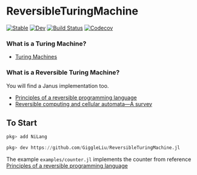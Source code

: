 # ReversibleTuringMachine

[![Stable](https://img.shields.io/badge/docs-stable-blue.svg)](https://GiggleLiu.github.io/ReversibleTuringMachine.jl/stable)
[![Dev](https://img.shields.io/badge/docs-dev-blue.svg)](https://GiggleLiu.github.io/ReversibleTuringMachine.jl/dev)
[![Build Status](https://travis-ci.com/GiggleLiu/ReversibleTuringMachine.jl.svg?branch=master)](https://travis-ci.com/GiggleLiu/ReversibleTuringMachine.jl)
[![Codecov](https://codecov.io/gh/GiggleLiu/ReversibleTuringMachine.jl/branch/master/graph/badge.svg)](https://codecov.io/gh/GiggleLiu/ReversibleTuringMachine.jl)

### What is a Turing Machine?
* [Turing Machines](https://plato.stanford.edu/entries/turing-machine/)

### What is a Reversible Turing Machine?
You will find a Janus implementation too.
* [Principles of a reversible programming language](https://dl.acm.org/doi/10.1145/1366230.1366239)
* [Reversible computing and cellular automata—A survey](https://www.sciencedirect.com/science/article/pii/S030439750800100X)


## To Start

```julia pkg
pkg> add NiLang

pkg> dev https://github.com/GiggleLiu/ReversibleTuringMachine.jl
```

The example `examples/counter.jl` implements the counter from reference [Principles of a reversible programming language](https://dl.acm.org/doi/10.1145/1366230.1366239)
